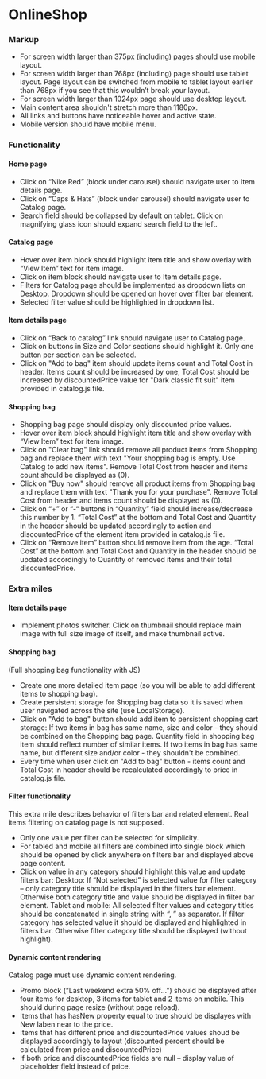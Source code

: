 # OnlineShop
### Markup
* For screen width larger than 375px (including) pages should use mobile layout.
* For screen width larger than 768px (including) page should use tablet layout.
  Page layout can be switched from mobile to tablet layout earlier than 768px if you see that this wouldn’t break your layout.
* For screen width larger than 1024px page should use desktop layout.
* Main content area shouldn't stretch more than 1180px.
* All links and buttons have noticeable hover and active state.
* Mobile version should have mobile menu.
### Functionality
#### Home page
* Click on “Nike Red” (block under carousel) should navigate user to Item details page.
* Click on “Caps & Hats” (block under carousel) should navigate user to Catalog page.
* Search field should be collapsed by default on tablet. Click on magnifying glass icon should
expand search field to the left. 
#### Catalog page
* Hover over item block should highlight item title and show overlay with “View Item” text for
item image.
* Click on item block should navigate user to Item details page.
* Filters for Catalog page should be implemented as dropdown lists on Desktop.
  Dropdown should be opened on hover over filter bar element.
* Selected filter value should be highlighted in dropdown list.
#### Item details page
* Click on “Back to catalog” link should navigate user to Catalog page.
* Click on buttons in Size and Color sections should highlight it. Only one button per section can be
selected.
* Click on "Add to bag" item should update items count and Total Cost in header.
Items count should be increased by one, Total Cost should be increased by discountedPrice
value for "Dark classic fit suit" item provided in catalog.js file.
#### Shopping bag
* Shopping bag page should display only discounted price values.
* Hover over item block should highlight item title and show overlay with “View Item” text for
item image.
* Click on "Clear bag" link should remove all product items from Shopping bag and replace them
with text "Your shopping bag is empty. Use Catalog to add new items".
Remove Total Cost from header and items count should be displayed as (0).
* Click on "Buy now" should remove all product items from Shopping bag and replace them with
text "Thank you for your purchase".
Remove Total Cost from header and items count should be displayed as (0).
* Click on “+” or “-“ buttons in “Quantity” field should increase/decrease this number by 1.
“Total Cost” at the bottom and Total Cost and Quantity in the header should be updated
accordingly to action and discountedPrice of the element item provided in catalog.js file.
* Click on “Remove item” button should remove item from the age.
“Total Cost” at the bottom and Total Cost and Quantity in the header should be updated
accordingly to Quantity of removed items and their total discountedPrice.
### Extra miles
#### Item details page
* Implement photos switcher.
  Click on thumbnail should replace main image with full size image of itself, and make thumbnail active.
#### Shopping bag
(Full shopping bag functionality with JS)
* Create one more detailed item page (so you will be able to add different items to shopping bag).
* Create persistent storage for Shopping bag data so it is saved when user navigated across the
site (use LocalStorage).
* Click on "Add to bag" button should add item to persistent shopping cart storage:
If two items in bag has same name, size and color - they should be combined on the
Shopping bag page. Quantity field in shopping bag item should reflect number of similar
items.
If two items in bag has same name, but different size and/or color - they shouldn't be
combined.
* Every time when user click on "Add to bag" button - items count and Total Cost in header should
be recalculated accordingly to price in catalog.js file.
#### Filter functionality
This extra mile describes behavior of filters bar and related element. Real items filtering on catalog page
is not supposed.
* Only one value per filter can be selected for simplicity.
* For tabled and mobile all filters are combined into single block which should be opened by click
anywhere on filters bar and displayed above page content.
* Click on value in any category should highlight this value and update filters bar:
Desktop: If “Not selected” is selected value for filter category – only category title
should be displayed in the filters bar element. Otherwise both category title and value
should be displayed in filter bar element.
Tablet and mobile: All selected filter values and category titles should be concatenated
in single string with “, ” as separator. If filter category has selected value it should be
displayed and highlighted in filters bar. Otherwise filter category title should be
displayed (without highlight).
#### Dynamic content rendering
Catalog page must use dynamic content rendering.
* Promo block (“Last weekend extra 50% off…”) should be displayed after four items for desktop,
3 items for tablet and 2 items on mobile. This should during page resize (without page reload).
* Items that has hasNew property equal to true should be displayes with New laben near to the
price.
* Items that has different price and discountedPrice values shoud be displayed accordingly to
layout (discounted percent should be calculated from price and discountedPrice)
* If both price and discountedPrice fields are null – display value of placeholder field instead of
price.